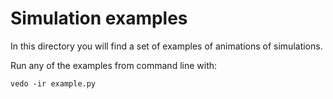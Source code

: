 # Simulation examples
In this directory you will find a set of examples of animations of simulations.

Run any of the examples from command line with:

`vedo -ir example.py`
